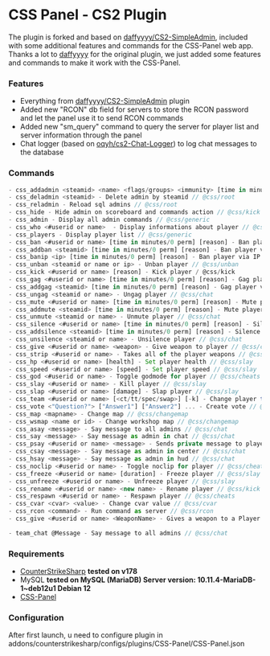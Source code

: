# CSS Panel - CS2 Plugin

The plugin is forked and based on [daffyyyy/CS2-SimpleAdmin](https://github.com/daffyyyy/CS2-SimpleAdmin), included with some additional features and commands for the CSS-Panel web app.
Thanks a lot to [daffyyyy](https://github.com/daffyyyy) for the original plugin, we just added some features and commands to make it work with the CSS-Panel.

### Features

- Everything from [daffyyyy/CS2-SimpleAdmin](https://github.com/daffyyyy/CS2-SimpleAdmin) plugin
- Added new "RCON" db field for servers to store the RCON password and let the panel use it to send RCON commands
- Added new "sm_query" command to query the server for player list and server information through the panel
- Chat logger (based on [oqyh/cs2-Chat-Logger](https://github.com/oqyh/cs2-Chat-Logger/tree/main)) to log chat messages to the database

### Commands

```js
- css_addadmin <steamid> <name> <flags/groups> <immunity> [time in minutes] - Add admin by steamid // @css/root
- css_deladmin <steamid> - Delete admin by steamid // @css/root
- css_reladmin - Reload sql admins // @css/root
- css_hide - Hide admin on scoreboard and commands action // @css/kick
- css_admin - Display all admin commands // @css/generic
- css_who <#userid or name>  - Display informations about player // @css/generic
- css_players - Display player list // @css/generic
- css_ban <#userid or name> [time in minutes/0 perm] [reason] - Ban player // @css/ban
- css_addban <steamid> [time in minutes/0 perm] [reason] - Ban player via steamid64 // @css/ban
- css_banip <ip> [time in minutes/0 perm] [reason] - Ban player via IP address // @css/ban
- css_unban <steamid or name or ip> - Unban player // @css/unban
- css_kick <#userid or name> [reason] - Kick player / @css/kick
- css_gag <#userid or name> [time in minutes/0 perm] [reason] - Gag player // @css/chat
- css_addgag <steamid> [time in minutes/0 perm] [reason] - Gag player via steamid64 // @css/chat
- css_ungag <steamid or name> - Ungag player // @css/chat
- css_mute <#userid or name> [time in minutes/0 perm] [reason] - Mute player // @css/chat
- css_addmute <steamid> [time in minutes/0 perm] [reason] - Mute player via steamid64 // @css/chat
- css_unmute <steamid or name> - Unmute player // @css/chat
- css_silence <#userid or name> [time in minutes/0 perm] [reason] - Silence player // @css/chat
- css_addsilence <steamid> [time in minutes/0 perm] [reason] - Silence player via steamid64 // @css/chat
- css_unsilence <steamid or name> - Unsilence player // @css/chat
- css_give <#userid or name> <weapon> - Give weapon to player // @css/cheats
- css_strip <#userid or name> - Takes all of the player weapons // @css/slay
- css_hp <#userid or name> [health] - Set player health // @css/slay
- css_speed <#userid or name> [speed] - Set player speed // @css/slay
- css_god <#userid or name> - Toggle godmode for player // @css/cheats
- css_slay <#userid or name> - Kill player // @css/slay
- css_slap <#userid or name> [damage] - Slap player // @css/slay
- css_team <#userid or name> [<ct/tt/spec/swap>] [-k] - Change player team (swap - swap player team, -k - kill player) // @css/kick
- css_vote <"Question?"> ["Answer1"] ["Answer2"] ... - Create vote // @css/generic
- css_map <mapname> - Change map // @css/changemap
- css_wsmap <name or id> - Change workshop map // @css/changemap
- css_asay <message> - Say message to all admins // @css/chat
- css_say <message> - Say message as admin in chat // @css/chat
- css_psay <#userid or name> <message> - Sends private message to player // @css/chat
- css_csay <message> - Say message as admin in center // @css/chat
- css_hsay <message> - Say message as admin in hud // @css/chat
- css_noclip <#userid or name> - Toggle noclip for player // @css/cheats
- css_freeze <#userid or name> [duration] - Freeze player // @css/slay
- css_unfreeze <#userid or name> - Unfreeze player // @css/slay
- css_rename <#userid or name> <new name> - Rename player // @css/kick
- css_respawn <#userid or name> - Respawn player // @css/cheats
- css_cvar <cvar> <value> - Change cvar value // @css/cvar
- css_rcon <command> - Run command as server // @css/rcon
- css_give <#userid or name> <WeaponName> - Gives a weapon to a Player // @css/give

- team_chat @Message - Say message to all admins // @css/chat
```

### Requirements

- [CounterStrikeSharp](https://github.com/roflmuffin/CounterStrikeSharp/) **tested on v178**
- MySQL **tested on MySQL (MariaDB) Server version: 10.11.4-MariaDB-1~deb12u1 Debian 12**
- [CSS-Panel](https://github.com/CSSPanel/Panel)

### Configuration

After first launch, u need to configure plugin in addons/counterstrikesharp/configs/plugins/CSS-Panel/CSS-Panel.json
